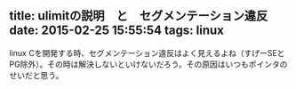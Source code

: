 title: ulimitの説明　と　セグメンテーション違反
date: 2015-02-25 15:55:54
tags: linux
---

linux Cを開発する時、セグメンテーション違反はよく見えるよね（すげーSEとPG除外）。その時は解決しないといけないだろう。その原因はいつもポインタのせいだと思う。